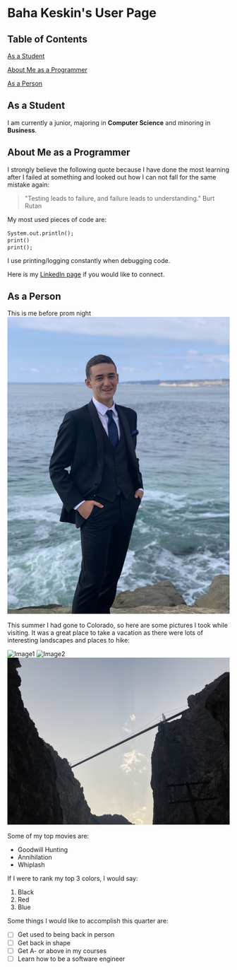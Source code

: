 # Baha Keskin's User Page

## Table of Contents
[As a Student](#as-a-student)

[About Me as a Programmer](#about-me-as-a-programmer)

[As a Person](#as-a-person)

## As a Student
I am currently a junior, majoring in **Computer Science** and minoring in **Business**.

## About Me as a Programmer
I strongly believe the following quote because I have done the most learning after I failed at something and looked out how I can not fall for the same mistake again:
> "Testing leads to failure, and failure leads to understanding." Burt Rutan


My most used pieces of code are:
```
System.out.println();
print()
print();
```
I use printing/logging constantly when debugging code.


Here is my [LinkedIn page](https://www.linkedin.com/in/keskinmbaha) if you would like to connect.

## As a Person
This is me before prom night
![Prom Night](/profile.jpg)


This summer I had gone to Colorado, so here are some pictures I took while visiting. It was a great place to take a vacation as there were lots of interesting landscapes and places to hike:

![Image1](https://github.com/keskinmbaha/CSE110-Lab1/blob/index-md/0.jpg?raw=true)
![Image2](https://github.com/keskinmbaha/CSE110-Lab1/blob/index-md/1.jpg?raw=true)
![Image3](https://github.com/keskinmbaha/CSE110-Lab1/blob/index-md/2.jpg?raw=true)


Some of my top movies are:
- Goodwill Hunting
- Annihilation
- Whiplash


If I were to rank my top 3 colors, I would say:
1. Black
2. Red
3. Blue


Some things I would like to accomplish this quarter are:
- [ ] Get used to being back in person
- [ ] Get back in shape
- [ ] Get A- or above in my courses
- [ ] Learn how to be a software engineer
